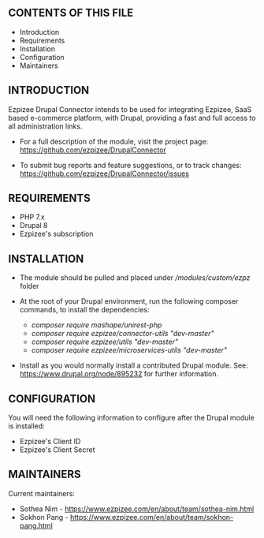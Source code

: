 CONTENTS OF THIS FILE
---------------------

 * Introduction
 * Requirements
 * Installation
 * Configuration
 * Maintainers


INTRODUCTION
------------

Ezpizee Drupal Connector intends to be used for integrating Ezpizee, SaaS based e-commerce platform, with Drupal,
providing a fast and full access to all administration links.

 * For a full description of the module, visit the project page:
   https://github.com/ezpizee/DrupalConnector

 * To submit bug reports and feature suggestions, or to track changes:
   https://github.com/ezpizee/DrupalConnector/issues


REQUIREMENTS
------------

 * PHP 7.x
 * Drupal 8
 * Ezpizee's subscription


INSTALLATION
------------

 * The module should be pulled and placed under */modules/custom/ezpz* folder
 
 * At the root of your Drupal environment, run the following composer commands, to install the dependencies:
   * *composer require mashape/unirest-php*
   * *composer require ezpizee/connector-utils "dev-master"*
   * *composer require ezpizee/utils "dev-master"*
   * *composer require ezpizee/microservices-utils "dev-master"*
   
 * Install as you would normally install a contributed Drupal module.
   See: https://www.drupal.org/node/895232 for further information.


CONFIGURATION
-------------

You will need the following information to configure after the Drupal module is installed:

 * Ezpizee's Client ID
 * Ezpizee's Client Secret


MAINTAINERS
-----------

Current maintainers:
 * Sothea Nim - https://www.ezpizee.com/en/about/team/sothea-nim.html
 * Sokhon Pang - https://www.ezpizee.com/en/about/team/sokhon-pang.html

